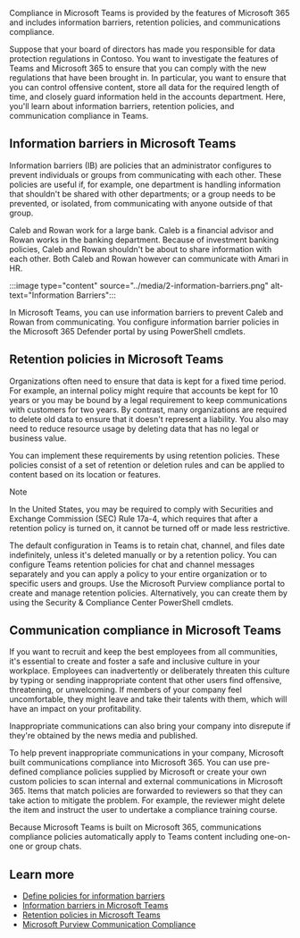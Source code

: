 Compliance in Microsoft Teams is provided by the features of Microsoft 365   and includes information barriers, retention policies, and communications compliance.

Suppose that your board of directors has made you responsible for data protection regulations in Contoso. You want to investigate the features of Teams and Microsoft 365 to ensure that you can comply with the new regulations that have been brought in. In particular, you want to ensure that you can control offensive content, store all data for the required length of time, and closely guard information held in the accounts department.
Here, you'll learn about information barriers, retention policies, and communication compliance in Teams.

## Information barriers in Microsoft Teams

Information barriers (IB) are policies that an administrator configures to prevent individuals or groups from communicating with each other. These policies are useful if, for example, one department is handling information that shouldn't be shared with other departments; or a group needs to be prevented, or isolated, from communicating with anyone outside of that group.

Caleb and Rowan work for a large bank. Caleb is a financial advisor and Rowan works in the banking department. Because of investment banking policies, Caleb and Rowan shouldn't be about to share information with each other. Both Caleb and Rowan however can communicate with Amari in HR.  

:::image type="content" source="../media/2-information-barriers.png" alt-text="Information Barriers":::

In Microsoft Teams, you can use information barriers to prevent Caleb and Rowan from communicating. You configure information barrier policies in the Microsoft 365 Defender portal by using PowerShell cmdlets.

## Retention policies in Microsoft Teams

Organizations often need to ensure that data is kept for a fixed time period. For example, an internal policy might require that accounts be kept for 10 years or you may be bound by a legal requirement to keep communications with customers for two years. By contrast, many organizations are required to delete old data to ensure that it doesn't represent a liability. You also may need to reduce resource usage by deleting data that has no legal or business value.

You can implement these requirements by using retention policies. These policies consist of a set of retention or deletion rules and can be applied to content based on its location or features.

> [!NOTE]
> In the United States, you may be required to comply with Securities and Exchange Commission (SEC) Rule 17a-4, which requires that after a retention policy is turned on, it cannot be turned off or made less restrictive.

The default configuration in Teams is to retain chat, channel, and files date indefinitely, unless it's deleted manually or by a retention policy. You can configure Teams retention policies for chat and channel messages separately and you can apply a policy to your entire organization or to specific users and groups.
Use the Microsoft Purview compliance portal to create and manage retention policies. Alternatively, you can create them by using the Security & Compliance Center PowerShell cmdlets.

## Communication compliance in Microsoft Teams

If you want to recruit and keep the best employees from all communities, it's essential to create and foster a safe and inclusive culture in your workplace. Employees can inadvertently or deliberately threaten this culture by typing or sending inappropriate content that other users find offensive, threatening, or unwelcoming. If members of your company feel uncomfortable, they might leave and take their talents with them, which will have an impact on your profitability.

Inappropriate communications can also bring your company into disrepute if they're obtained by the news media and published.

To help prevent inappropriate communications in your company, Microsoft built communications compliance into Microsoft 365. You can use pre-defined compliance policies supplied by Microsoft or create your own custom policies to scan internal and external communications in Microsoft 365. Items that match policies are forwarded to reviewers so that they can take action to mitigate the problem. For example, the reviewer might delete the item and instruct the user to undertake a compliance training course.

Because Microsoft Teams is built on Microsoft 365, communications compliance policies automatically apply to Teams content including one-on-one or group chats.

## Learn more

- [Define policies for information barriers](/office365/securitycompliance/information-barriers-policies)
- [Information barriers in Microsoft Teams](/microsoftteams/information-barriers-in-teams)
- [Retention policies in Microsoft Teams](/microsoftteams/retention-policies)
- [Microsoft Purview Communication Compliance](/microsoft-365/compliance/communication-compliance)
